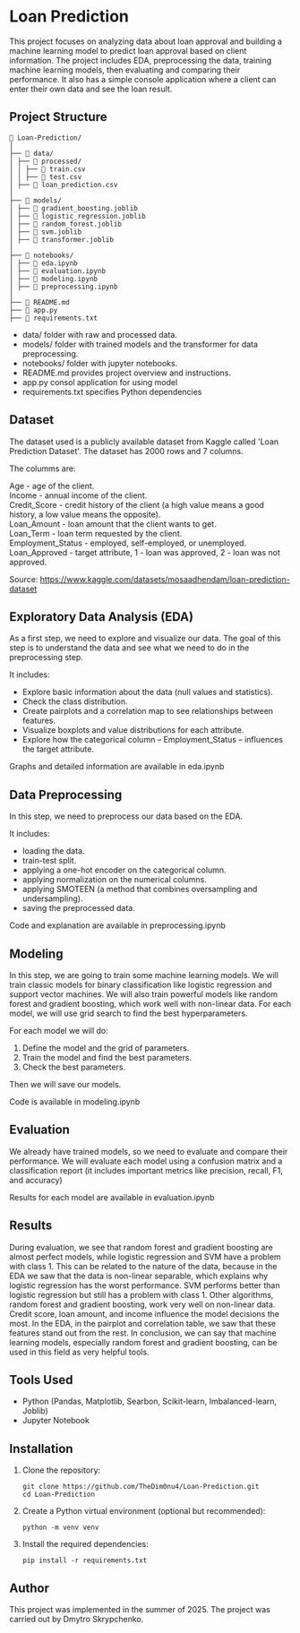 # Loan Prediction

This project focuses on analyzing data about loan approval and building a machine learning model to predict loan approval based on client information. 
The project includes EDA, preprocessing the data, training machine learning models, then evaluating and comparing their performance. 
It also has a simple console application where a client can enter their own data and see the loan result.



## Project Structure

```
📂 Loan-Prediction/
│
├── 📂 data/
│ ├── 📂 processed/
│ │ ├── 📄 train.csv
│ │ ├── 📄 test.csv
│ ├── 📄 loan_prediction.csv
│
├── 📂 models/
│ ├── 📄 gradient_boosting.joblib
│ ├── 📄 logistic_regression.joblib
│ ├── 📄 random_forest.joblib
│ ├── 📄 svm.joblib
│ ├── 📄 transformer.joblib
│
├── 📂 notebooks/
│ ├── 📄 eda.ipynb
│ ├── 📄 evaluation.ipynb
│ ├── 📄 modeling.ipynb
│ ├── 📄 preprocessing.ipynb
│
├── 📄 README.md
├── 📄 app.py
├── 📄 requirements.txt
```

- data/ folder with raw and processed data.
- models/ folder with trained models and the transformer for data preprocessing.
- notebooks/ folder with jupyter notebooks.
- README.md provides project overview and instructions.
- app.py consol application for using model
- requirements.txt specifies Python dependencies



## Dataset 

The dataset used is a publicly available dataset from Kaggle called 'Loan Prediction Dataset'. The dataset has 2000 rows and 7 columns. <br>
 
The columms are: <br>

Age - age of the client. <br>
Income - annual income of the client. <br>
Credit_Score - credit history of the client (a high value means a good history, a low value means the opposite). <br>
Loan_Amount - loan amount that the client wants to get. <br>
Loan_Term - loan term requested by the client. <br>
Employment_Status - employed, self-employed, or unemployed. <br>
Loan_Approved - target attribute, 1 - loan was approved, 2 - loan was not approved. <br>

Source: https://www.kaggle.com/datasets/mosaadhendam/loan-prediction-dataset



## Exploratory Data Analysis (EDA)

As a first step, we need to explore and visualize our data. The goal of this step is to understand the data and see what we need to do in the preprocessing step. <br>

It includes: <br>
- Explore basic information about the data (null values and statistics). <br>
- Check the class distribution. <br>
- Create pairplots and a correlation map to see relationships between features. <br>
- Visualize boxplots and value distributions for each attribute. <br>
- Explore how the categorical column – Employment_Status – influences the target attribute. <br>

Graphs and detailed information are available in eda.ipynb



## Data Preprocessing

In this step, we need to preprocess our data based on the EDA. <br>

It includes: <br>
- loading the data. <br>
- train-test split. <br>
- applying a one-hot encoder on the categorical column. <br>
- applying normalization on the numerical columns. <br>
- applying SMOTEEN (a method that combines oversampling and undersampling). <br>
- saving the preprocessed data. <br>

Code and explanation are available in preprocessing.ipynb



## Modeling 

In this step, we are going to train some machine learning models. We will train classic models for binary classification like logistic regression and support vector machines. 
We will also train powerful models like random forest and gradient boosting, which work well with non-linear data. For each model, we will use grid search to find the best hyperparameters. <br>

For each model we will do: <br>

1. Define the model and the grid of parameters. <br>
2. Train the model and find the best parameters. <br>
3. Check the best parameters. <br>

Then we will save our models. <br>

Code is available in modeling.ipynb



## Evaluation 

We already have trained models, so we need to evaluate and compare their performance. We will evaluate each model using a confusion matrix and a classification report 
(it includes important metrics like precision, recall, F1, and accuracy) 

Results for each model are available in evaluation.ipynb



## Results

During evaluation, we see that random forest and gradient boosting are almost perfect models, while logistic regression and SVM have a problem with class 1. This can be related to the nature of the data, because in the EDA we saw that the data is non-linear separable, which explains why logistic regression has the worst performance. SVM performs better than logistic regression but still has a problem with class 1. Other algorithms, random forest and gradient boosting, work very well on non-linear data. Credit score, loan amount, and income influence the model decisions the most. In the EDA, in the pairplot and correlation table, we saw that these features stand out from the rest. In conclusion, we can say that machine learning models, especially random forest and gradient boosting, can be used in this field as very helpful tools.



## Tools Used

- Python (Pandas, Matplotlib, Searbon, Scikit-learn, Imbalanced-learn, Joblib)
- Jupyter Notebook



## Installation

1. Clone the repository: <br>

   `git clone https://github.com/TheDim0nu4/Loan-Prediction.git` <br>
   `cd Loan-Prediction` <br>
   
2. Create a Python virtual environment (optional but recommended): <br>

   `python -m venv venv` <br>

3. Install the required dependencies: <br>

   `pip install -r requirements.txt` <br>



## Author

This project was implemented in the summer of 2025. The project was carried out by Dmytro Skrypchenko.












